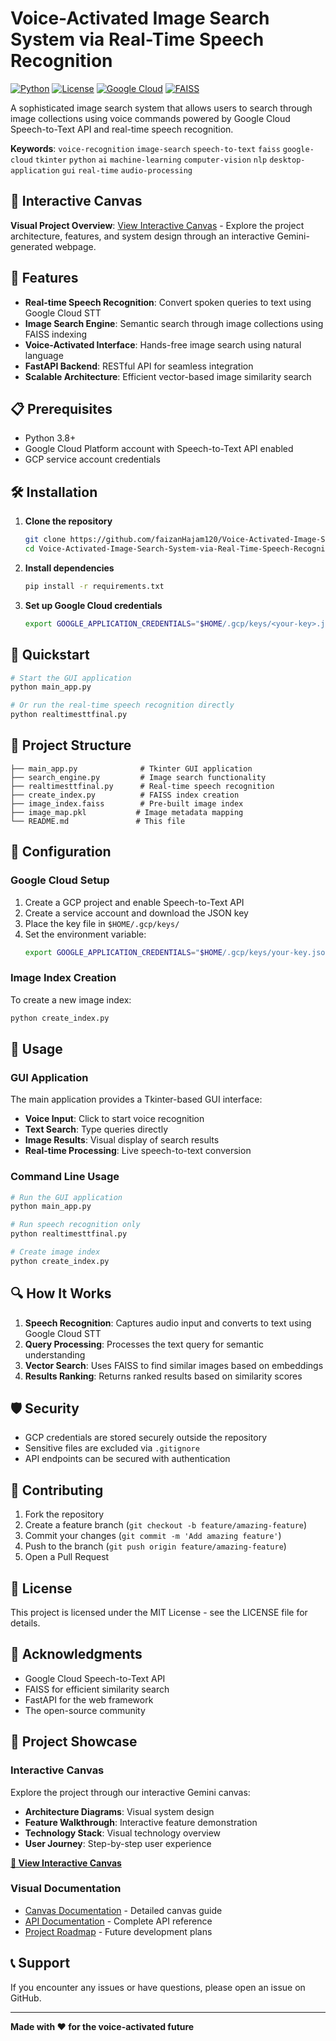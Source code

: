 # Voice-Activated Image Search System via Real-Time Speech Recognition

[![Python](https://img.shields.io/badge/Python-3.8+-blue.svg)](https://python.org)
[![License](https://img.shields.io/badge/License-MIT-green.svg)](LICENSE)
[![Google Cloud](https://img.shields.io/badge/Google%20Cloud-STT-orange.svg)](https://cloud.google.com/speech-to-text)
[![FAISS](https://img.shields.io/badge/FAISS-Vector%20Search-red.svg)](https://github.com/facebookresearch/faiss)

A sophisticated image search system that allows users to search through image collections using voice commands powered by Google Cloud Speech-to-Text API and real-time speech recognition.

**Keywords**: `voice-recognition` `image-search` `speech-to-text` `faiss` `google-cloud` `tkinter` `python` `ai` `machine-learning` `computer-vision` `nlp` `desktop-application` `gui` `real-time` `audio-processing`

## 🎨 Interactive Canvas

**Visual Project Overview**: [View Interactive Canvas](https://g.co/gemini/share/e37e38328f2e) - Explore the project architecture, features, and system design through an interactive Gemini-generated webpage.

## 🚀 Features

- **Real-time Speech Recognition**: Convert spoken queries to text using Google Cloud STT
- **Image Search Engine**: Semantic search through image collections using FAISS indexing
- **Voice-Activated Interface**: Hands-free image search using natural language
- **FastAPI Backend**: RESTful API for seamless integration
- **Scalable Architecture**: Efficient vector-based image similarity search

## 📋 Prerequisites

- Python 3.8+
- Google Cloud Platform account with Speech-to-Text API enabled
- GCP service account credentials

## 🛠️ Installation

1. **Clone the repository**
   ```bash
   git clone https://github.com/faizanHajam120/Voice-Activated-Image-Search-System-via-Real-Time-Speech-Recognitio.git
   cd Voice-Activated-Image-Search-System-via-Real-Time-Speech-Recognitio
   ```

2. **Install dependencies**
   ```bash
   pip install -r requirements.txt
   ```

3. **Set up Google Cloud credentials**
   ```bash
   export GOOGLE_APPLICATION_CREDENTIALS="$HOME/.gcp/keys/<your-key>.json"
   ```

## 🚀 Quickstart

```bash
# Start the GUI application
python main_app.py

# Or run the real-time speech recognition directly
python realtimesttfinal.py
```

## 📁 Project Structure

```
├── main_app.py              # Tkinter GUI application
├── search_engine.py         # Image search functionality
├── realtimesttfinal.py      # Real-time speech recognition
├── create_index.py          # FAISS index creation
├── image_index.faiss        # Pre-built image index
├── image_map.pkl           # Image metadata mapping
└── README.md               # This file
```

## 🔧 Configuration

### Google Cloud Setup
1. Create a GCP project and enable Speech-to-Text API
2. Create a service account and download the JSON key
3. Place the key file in `$HOME/.gcp/keys/`
4. Set the environment variable:
   ```bash
   export GOOGLE_APPLICATION_CREDENTIALS="$HOME/.gcp/keys/your-key.json"
   ```

### Image Index Creation
To create a new image index:
```bash
python create_index.py
```

## 🎯 Usage

### GUI Application
The main application provides a Tkinter-based GUI interface:
- **Voice Input**: Click to start voice recognition
- **Text Search**: Type queries directly
- **Image Results**: Visual display of search results
- **Real-time Processing**: Live speech-to-text conversion

### Command Line Usage
```bash
# Run the GUI application
python main_app.py

# Run speech recognition only
python realtimesttfinal.py

# Create image index
python create_index.py
```

## 🔍 How It Works

1. **Speech Recognition**: Captures audio input and converts to text using Google Cloud STT
2. **Query Processing**: Processes the text query for semantic understanding
3. **Vector Search**: Uses FAISS to find similar images based on embeddings
4. **Results Ranking**: Returns ranked results based on similarity scores

## 🛡️ Security

- GCP credentials are stored securely outside the repository
- Sensitive files are excluded via `.gitignore`
- API endpoints can be secured with authentication

## 🤝 Contributing

1. Fork the repository
2. Create a feature branch (`git checkout -b feature/amazing-feature`)
3. Commit your changes (`git commit -m 'Add amazing feature'`)
4. Push to the branch (`git push origin feature/amazing-feature`)
5. Open a Pull Request

## 📄 License

This project is licensed under the MIT License - see the LICENSE file for details.

## 🙏 Acknowledgments

- Google Cloud Speech-to-Text API
- FAISS for efficient similarity search
- FastAPI for the web framework
- The open-source community

## 🎨 Project Showcase

### Interactive Canvas
Explore the project through our interactive Gemini canvas:
- **Architecture Diagrams**: Visual system design
- **Feature Walkthrough**: Interactive feature demonstration  
- **Technology Stack**: Visual technology overview
- **User Journey**: Step-by-step user experience

[**🚀 View Interactive Canvas**](https://g.co/gemini/share/e37e38328f2e)

### Visual Documentation
- [Canvas Documentation](docs/CANVAS.md) - Detailed canvas guide
- [API Documentation](API.md) - Complete API reference
- [Project Roadmap](ROADMAP.md) - Future development plans

## 📞 Support

If you encounter any issues or have questions, please open an issue on GitHub.

---

**Made with ❤️ for the voice-activated future**
